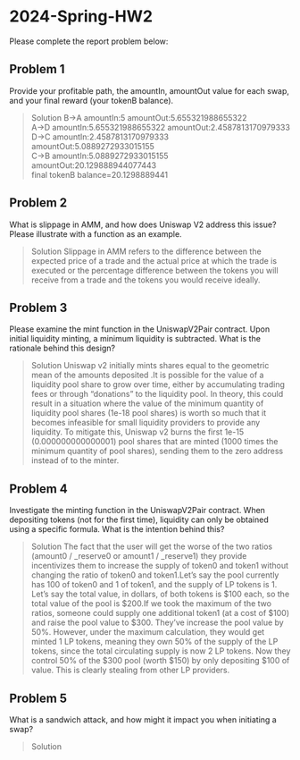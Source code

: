 # 2024-Spring-HW2

Please complete the report problem below:

## Problem 1
Provide your profitable path, the amountIn, amountOut value for each swap, and your final reward (your tokenB balance).

> Solution
B->A    amountIn:5 amountOut:5.655321988655322\
A->D    amountIn:5.655321988655322 amountOut:2.4587813170979333\
D->C    amountIn:2.4587813170979333 amountOut:5.0889272933015155\
C->B    amountIn:5.0889272933015155 amountOut:20.129888944077443\
final tokenB balance=20.1298889441

## Problem 2
What is slippage in AMM, and how does Uniswap V2 address this issue? Please illustrate with a function as an example.

> Solution
Slippage in AMM refers to the difference between the expected price of a trade and the actual price at which the trade is executed or the percentage difference between the tokens you will receive from a trade and the tokens you would receive ideally. 


## Problem 3
Please examine the mint function in the UniswapV2Pair contract. Upon initial liquidity minting, a minimum liquidity is subtracted. What is the rationale behind this design?

> Solution
Uniswap v2 initially mints shares equal to the geometric mean of the amounts deposited .It is possible for the value of a liquidity pool share to grow over time, either by accumulating trading fees or through “donations” to the liquidity pool. In theory, this could result in a situation where the value of the minimum quantity of liquidity pool shares (1e-18 pool shares) is worth so much that it becomes infeasible for small liquidity providers to provide any liquidity. To mitigate this, Uniswap v2 burns the first 1e-15 (0.000000000000001) pool shares that are minted (1000 times the minimum quantity of pool shares), sending them to the zero address instead of to the minter.

## Problem 4
Investigate the minting function in the UniswapV2Pair contract. When depositing tokens (not for the first time), liquidity can only be obtained using a specific formula. What is the intention behind this?

> Solution
The fact that the user will get the worse of the two ratios (amount0 / _reserve0 or amount1 / _reserve1) they provide incentivizes them to increase the supply of token0 and token1 without changing the ratio of token0 and token1.Let’s say the pool currently has 100 of token0 and 1 of token1, and the supply of LP tokens is 1. Let’s say the total value, in dollars, of both tokens is $100 each, so the total value of the pool is $200.If we took the maximum of the two ratios, someone could supply one additional token1 (at a cost of $100) and raise the pool value to $300. They’ve increase the pool value by 50%. However, under the maximum calculation, they would get minted 1 LP tokens, meaning they own 50% of the supply of the LP tokens, since the total circulating supply is now 2 LP tokens. Now they control 50% of the $300 pool (worth $150) by only depositing $100 of value. This is clearly stealing from other LP providers.

## Problem 5
What is a sandwich attack, and how might it impact you when initiating a swap?

> Solution


